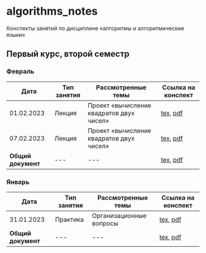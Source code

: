 # algorithms_notes

Конспекты занятий по дисциплине «алгоритмы и алгоритмические языки» 

## Первый курс, второй семестр

### Февраль

| Дата | Тип занятия | Рассмотренные темы | Ссылка на конспект |
|------|-------------|--------------------|--------------------|
| 01.02.2023 | Лекция | Проект «вычисление квадратов двух чисел» | [tex](semester_01/february/sources/01-02-2023.tex), [pdf](semester_01/february/renders/01-02-2023.pdf)       |
| 07.02.2023 | Лекция | Проект «вычисление квадратов двух чисел» | [tex](semester_01/february/sources/07-02-2023.tex), [pdf](semester_01/february/renders/07-02-2023.pdf)       |
| **Общий документ** | --- | --- | [tex](semester_01/february/sources/february.tex), [pdf](semester_01/february/renders/february.pdf) |

### Январь

| Дата | Тип занятия | Рассмотренные темы | Ссылка на конспект |
|------|-------------|--------------------|--------------------|
| 31.01.2023 | Практика | Организационные вопросы | [tex](semester_01/january/sources/31-01-2023.tex), [pdf](semester_01/january/renders/31-01-2023.pdf)       |
| **Общий документ** | --- | --- | [tex](semester_01/january/sources/january.tex), [pdf](semester_01/january/renders/january.pdf) |
